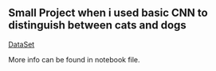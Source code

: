 ## Small Project when i used basic CNN to distinguish between cats and dogs 
[DataSet](https://drive.google.com/drive/folders/1R1eyz1Ddh6jwDFsByN-JhHc7NM7fIGEr?usp=sharing)

More info can be found in notebook file.